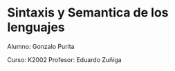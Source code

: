 # Sintaxis y Semantica de los lenguajes

Alumno: Gonzalo Purita

Curso: K2002
Profesor: Eduardo Zuñiga
